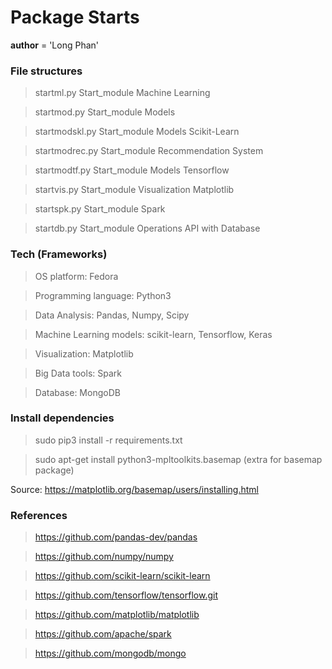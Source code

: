 # Package Starts 

__author__ = 'Long Phan'

### File structures 
> startml.py Start_module Machine Learning

> startmod.py Start_module Models

> startmodskl.py Start_module Models Scikit-Learn

> startmodrec.py Start_module Recommendation System

> startmodtf.py Start_module Models Tensorflow

> startvis.py Start_module Visualization Matplotlib

> startspk.py Start_module Spark

> startdb.py Start_module Operations API with Database

### Tech (Frameworks)
> OS platform: Fedora

> Programming language: Python3

> Data Analysis: Pandas, Numpy, Scipy

> Machine Learning models: scikit-learn, Tensorflow, Keras

> Visualization: Matplotlib 

> Big Data tools: Spark

> Database: MongoDB

### Install dependencies
> sudo pip3 install -r requirements.txt

> sudo apt-get install python3-mpltoolkits.basemap  (extra for basemap package)

Source: 
	https://matplotlib.org/basemap/users/installing.html


### References
> https://github.com/pandas-dev/pandas

> https://github.com/numpy/numpy

> https://github.com/scikit-learn/scikit-learn

> https://github.com/tensorflow/tensorflow.git

> https://github.com/matplotlib/matplotlib

> https://github.com/apache/spark

> https://github.com/mongodb/mongo
